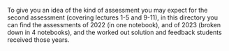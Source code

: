 To give you an idea of the kind of assessment you may expect
for the second assessment (covering lectures 1-5 and 9-11), in this directory
you can find the assessments of 2022 (in one notebook), and of 2023 (broken down
in 4 notebooks), and the worked out solution and feedback students received those years.
